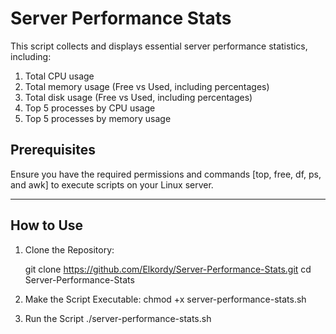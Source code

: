 # Server Performance Stats

This script collects and displays essential server performance statistics, including:

1. Total CPU usage
2. Total memory usage (Free vs Used, including percentages)
3. Total disk usage (Free vs Used, including percentages)
4. Top 5 processes by CPU usage
5. Top 5 processes by memory usage

## Prerequisites
Ensure you have the required permissions and commands [top, free, df, ps, and awk] to execute scripts on your Linux server.

---

## How to Use

1. Clone the Repository:
   
   git clone https://github.com/Elkordy/Server-Performance-Stats.git
   cd Server-Performance-Stats

2. Make the Script Executable:
   chmod +x server-performance-stats.sh

3. Run the Script
   ./server-performance-stats.sh

